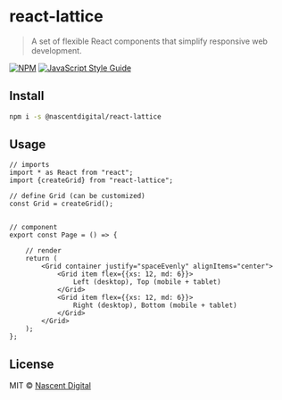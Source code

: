 # react-lattice

> A set of flexible React components that simplify responsive web development.

[![NPM](https://img.shields.io/npm/v/react-lattice.svg)](https://www.npmjs.com/package/react-lattice) [![JavaScript Style Guide](https://img.shields.io/badge/code_style-standard-brightgreen.svg)](https://standardjs.com)

## Install

```bash
npm i -s @nascentdigital/react-lattice
```

## Usage

```tsx
// imports
import * as React from "react";
import {createGrid} from "react-lattice";

// define Grid (can be customized)
const Grid = createGrid();


// component
export const Page = () => {

    // render
    return (
        <Grid container justify="spaceEvenly" alignItems="center">
            <Grid item flex={{xs: 12, md: 6}}>                  
                Left (desktop), Top (mobile + tablet)                
            </Grid>
            <Grid item flex={{xs: 12, md: 6}}>                  
                Right (desktop), Bottom (mobile + tablet)                
            </Grid>
        </Grid>
    );
};
```

## License

MIT © [Nascent Digital](https://github.com/nascentdigital)
